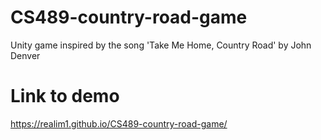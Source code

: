 # CS489-country-road-game
Unity game inspired by the song 'Take Me Home, Country Road' by John Denver

# Link to demo
https://realim1.github.io/CS489-country-road-game/
